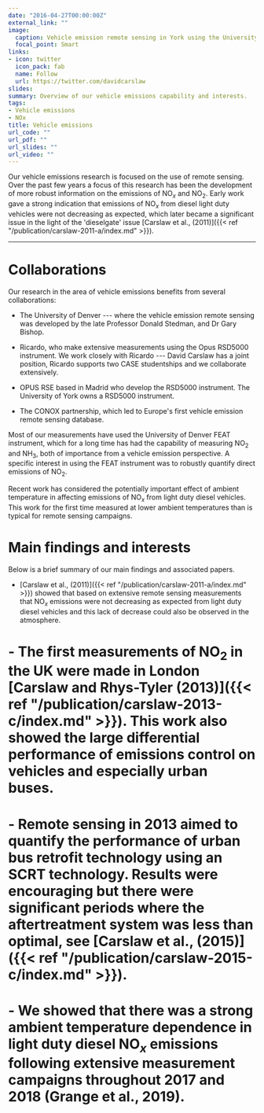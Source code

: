```yaml
---
date: "2016-04-27T00:00:00Z"
external_link: ""
image:
  caption: Vehicle emission remote sensing in York using the University of Denver FEAT
  focal_point: Smart
links:
- icon: twitter
  icon_pack: fab
  name: Follow
  url: https://twitter.com/davidcarslaw
slides: 
summary: Overview of our vehicle emissions capability and interests.
tags:
- Vehicle emissions
- NOx
title: Vehicle emissions
url_code: ""
url_pdf: ""
url_slides: ""
url_video: ""
---
```


Our vehicle emissions research is focused on the use of remote sensing. Over the past few years a focus of this research has been the development of more robust information on the emissions of NO$_x$ and NO$_2$. Early work gave a strong indication that emissions of NO$_x$ from diesel light duty vehicles were not decreasing as expected, which later became a significant issue in the light of the 'dieselgate' issue [Carslaw et al., (2011)]({{< ref "/publication/carslaw-2011-a/index.md" >}}).

---

# Collaborations

Our research in the area of vehicle emissions benefits from several collaborations:

- The University of Denver --- where the vehicle emission remote sensing was developed by the late Professor Donald Stedman, and Dr Gary Bishop.

- Ricardo, who make extensive measurements using the Opus RSD5000 instrument. We work closely with Ricardo --- David Carslaw has a joint position,  Ricardo supports two CASE studentships and we collaborate extensively.

- OPUS RSE based in Madrid who develop the RSD5000 instrument. The University of York owns a RSD5000 instrument.

- The CONOX partnership, which led to Europe's first vehicle emission remote sensing database.

Most of our measurements have used the University of Denver FEAT instrument, which for a long time has had the capability of measuring NO$_2$ and NH$_3$, both of importance from a vehicle emission perspective. A specific interest in using the FEAT instrument was to robustly quantify direct emissions of NO$_2$.

Recent work has considered the potentially important effect of ambient temperature in affecting emissions of NO$_x$ from light duty diesel vehicles. This work for the first time measured at lower ambient temperatures than is typical for remote sensing campaigns.

# Main findings and interests

Below is a brief summary of our main findings and associated papers.

- [Carslaw et al., (2011)]({{< ref "/publication/carslaw-2011-a/index.md" >}}) showed that based on extensive remote sensing measurements that NO$_x$ emissions were not decreasing as expected from light duty diesel vehicles and this lack of decrease could also be observed in the atmosphere.

# - The first measurements of NO$_2$ in the UK were made in London [Carslaw and Rhys-Tyler (2013)]({{< ref "/publication/carslaw-2013-c/index.md" >}}). This work also showed the large differential performance of emissions control on vehicles and especially urban buses.
# 
# - Remote sensing in 2013 aimed to quantify the performance of urban bus retrofit technology using an SCRT technology. Results were encouraging but there were significant periods where the aftertreatment system was less than optimal, see [Carslaw et al., (2015)]({{< ref "/publication/carslaw-2015-c/index.md" >}}).
# 
# - We showed that there was a strong ambient temperature dependence in light duty diesel NO$_x$ emissions following extensive measurement campaigns throughout 2017 and 2018 (Grange et al., 2019).
# 
